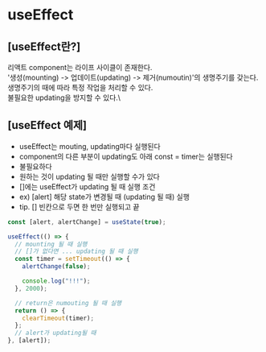 # useEffect

## [useEffect란?]

리액트 component는 라이프 사이클이 존재한다.\
'생성(mounting) -> 업데이트(updating) -> 제거(numoutin)'의 생명주기를 갖는다.\
생명주기의 때에 따라 특정 작업을 처리할 수 있다.\
불필요한 updating을 방지할 수 있다.\

## [useEffect 예제]

- useEffect는 mouting, updating마다 실행된다
- component의 다른 부분이 updating도 아래 const = timer는 실행된다
- 불필요하다
- 원하는 것이 updating 될 때만 실행할 수가 있다
- []에는 useEffect가 updating 될 때 실행 조건
- ex) [alert] 해당 state가 변경될 때 (updating 될 때) 실행
- tip. [] 빈칸으로 두면 한 번만 실행되고 끝

```javascript
const [alert, alertChange] = useState(true);

useEffect(() => {
  // mounting 될 때 실행
  // []가 없다면 ... updating 될 때 실행
  const timer = setTimeout(() => {
    alertChange(false);

    console.log("!!!");
  }, 2000);

  // return은 numouting 될 때 실행
  return () => {
    clearTimeout(timer);
  };
  // alert가 updating될 때
}, [alert]);
```
